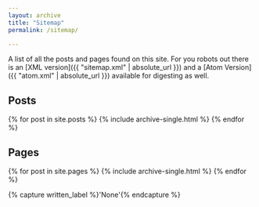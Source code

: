 ```yaml
---
layout: archive
title: "Sitemap"
permalink: /sitemap/

---
```


A list of all the posts and pages found on this site. For you robots out there is an [XML version]({{ "sitemap.xml" | absolute_url }}) and a [Atom Version]({{ "atom.xml" | absolute_url }}) available for digesting as well.

<h2>Posts</h2>
{% for post in site.posts %}
  {% include archive-single.html %}
{% endfor %}

<h2>Pages</h2>
{% for post in site.pages %}
  {% include archive-single.html %}
{% endfor %}

{% capture written_label %}'None'{% endcapture %}